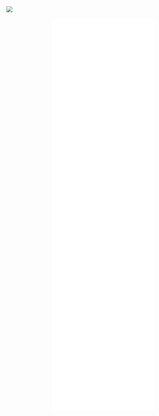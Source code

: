 

![](https://komarev.com/ghpvc/?username=Muhammad-Sarfaraz)


<p align="center">
  <img src="https://github.com/Muhammad-Sarfaraz/Muhammad-Sarfaraz/blob/main/github-metrics.svg" alt="Sarfaraz Muhammad Sajib">
</p>

<!--
**Muhammad-Sarfaraz/Muhammad-Sarfaraz** is a ✨ _special_ ✨ repository because its `README.md` (this file) appears on your GitHub profile.

Here are some ideas to get you started:

- 🔭 I’m currently working on ...
- 🌱 I’m currently learning ...
- 👯 I’m looking to collaborate on ...
- 🤔 I’m looking for help with ...
- 💬 Ask me about ...
- 📫 How to reach me: ...
- 😄 Pronouns: ...
- ⚡ Fun fact: ...
-->
